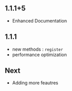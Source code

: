 ## 1.1.1+5
* Enhanced Documentation

## 1.1.1
* new methods : `register`
* performance optimization

## Next
* Adding more feautres
